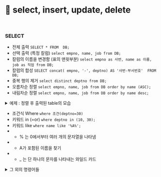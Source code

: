 🔎 select, insert, update, delete
===

<br>

### SELECT
- 전체 출력 ``SELECT * FROM  DB;``
- 선택 출력 (특정 칼럼) ``select empno, name, job from DB;``
- 칼럼의 이름을 변경함 (표의 맨윗부분) ``select empno as 사번, name as 이름, job as 직업 from DB;``
- 칼럼의 합성 
`SELECT concat( empno, '-', deptno) AS '사번-부서번호' 
FROM DB;`
- 중복 행의 제거 `select distinct deptno from DB;`
- 오름차순 정렬 `select empno, name, job from DB order by name (ASC);`
- 내림차순 정렬 `select empno, name, job from DB order by name desc;`
<details>
<summary>예제 : 정렬 후 출력된 table의 모습</summary>
<div markdown="1">       
<br>

![image](https://user-images.githubusercontent.com/22065527/112103367-fbeba800-8bec-11eb-998d-0d7d31dcd023.png)

</div>
</details>

- 조건식 Where `where 조건(deptno=30)`
- 키워드 in (=or) `where deptno in (10, 30);`
- 키워드 like `where name like '%A%';`
-  - % 는 0에서부터 여러 개의 문자열을 나타냄
-  - A가 포함된 이름을 찾기
-  - _ 는 단 하나의 문자를 나타내는 와일드 카드
<details>
<summary>그 외의 명령어들</summary>
<div markdown="1">       
<br>

- FLOOR(x) : x보다 크지 않은 가장 큰 정수를 반환합니다. BIGINT로 자동 변환합니다.
- CEILING(x) : x보다 작지 않은 가장 작은 정수를 반환합니다.
- ROUND(x) : x에 가장 근접한 정수를 반환합니다.
- POW(x,y) POWER(x,y) : x의 y 제곱 승을 반환합니다.
- GREATEST(x,y,...) : 가장 큰 값을 반환합니다.
- LEAST(x,y,...) : 가장 작은 값을 반환합니다.
- CURDATE(),CURRENT_DATE : 오늘 날짜를 YYYY-MM-DD나 YYYYMMDD 형식으로 반환합니다.
- CURTIME(), CURRENT_TIME : 현재 시각을 HH:MM:SS나 HHMMSS 형식으로 반환합니다.
- NOW(), SYSDATE() , CURRENT_TIMESTAMP : 오늘 현시각을 YYYY-MM-DD HH:MM:SS나 YYYYMMDDHHMMSS 형식으로 반환합니다. 
- DATE_FORMAT(date,format) : 입력된 date를 format 형식으로 반환합니다.
- PERIOD_DIFF(p1,p2) : YYMM이나 YYYYMM으로 표기되는 p1과 p2의 차이 개월을 반환합니다.
</div>
</details>
